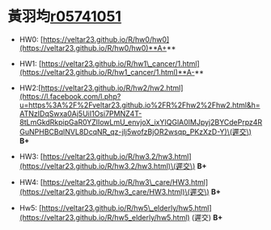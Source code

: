 # 黃羽均[r05741051](mailto:r05741051@ntu.edu.tw)

* HW0: [https://veltar23.github.io/R/hw0/hw0](https://veltar23.github.io/R/hw0/hw0)**A+**
* HW1: [https://veltar23.github.io/R/hw1\_cancer/1.html](https://veltar23.github.io/R/hw1_cancer/1.html)**A-**
* HW2:[https://veltar23.github.io/R/hw2/hw2.html](https://l.facebook.com/l.php?u=https%3A%2F%2Fveltar23.github.io%2FR%2Fhw2%2Fhw2.html&h=ATNzIDqSwxa0Aj5UiI1Osi7PMNZ4T-8tLmGkdRkpipGaR0YZlIowLmU_envjoX_ixYIQGlA0IMJpyj2BYCdePrpz4RGuNPHBCBqINVL8DcqNR_qz-jIj5wofzBjOR2wsqp_PKzXzD-Y)\(遲交\) **B+**

* HW3: [https://veltar23.github.io/R/hw3.2/hw3.html](https://veltar23.github.io/R/hw3.2/hw3.html)\(遲交\) **B+**

* HW4: [https://veltar23.github.io/R/hw3\_care/HW3.html](https://veltar23.github.io/R/hw3_care/HW3.html)\(遲交\) **B+**

* Hw5: [https://veltar23.github.io/R/hw5\_elderly/hw5.html](https://veltar23.github.io/R/hw5_elderly/hw5.html) \(遲交\) **B+**



